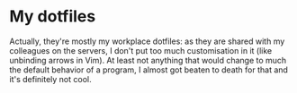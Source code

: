 # My dotfiles

Actually, they're mostly my workplace dotfiles: as they are shared with my
colleagues on the servers, I don't put too much customisation in it (like
unbinding arrows in Vim). At least not anything that would change to much the
default behavior of a program, I almost got beaten to death for that and it's
definitely not cool.


